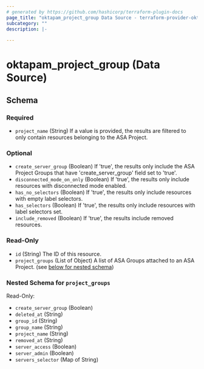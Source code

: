 ```yaml
---
# generated by https://github.com/hashicorp/terraform-plugin-docs
page_title: "oktapam_project_group Data Source - terraform-provider-oktapam"
subcategory: ""
description: |-
  
---
```


# oktapam_project_group (Data Source)





<!-- schema generated by tfplugindocs -->
## Schema

### Required

- `project_name` (String) If a value is provided, the results are filtered to only contain resources belonging to the ASA Project.

### Optional

- `create_server_group` (Boolean) If 'true', the results only include the ASA Project Groups that have 'create_server_group' field set to 'true'.
- `disconnected_mode_on_only` (Boolean) If 'true', the results only include resources with disconnected mode enabled.
- `has_no_selectors` (Boolean) If 'true', the results only include resources with empty label selectors.
- `has_selectors` (Boolean) If 'true', the results only include resources with label selectors set.
- `include_removed` (Boolean) If 'true', the results include removed resources.

### Read-Only

- `id` (String) The ID of this resource.
- `project_groups` (List of Object) A list of ASA Groups attached to an ASA Project. (see [below for nested schema](#nestedatt--project_groups))

<a id="nestedatt--project_groups"></a>
### Nested Schema for `project_groups`

Read-Only:

- `create_server_group` (Boolean)
- `deleted_at` (String)
- `group_id` (String)
- `group_name` (String)
- `project_name` (String)
- `removed_at` (String)
- `server_access` (Boolean)
- `server_admin` (Boolean)
- `servers_selector` (Map of String)


